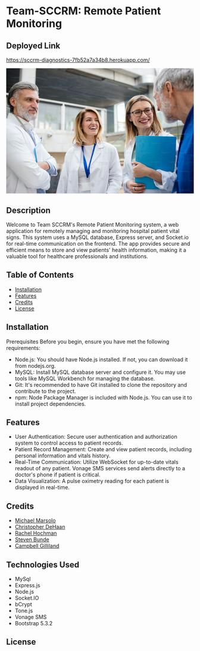 # Team-SCCRM: Remote Patient Monitoring

## Deployed Link
https://sccrm-diagnostics-7fb52a7a34b8.herokuapp.com/

![alt text](public/assets/img/doctors-background.jpg)

## Description

Welcome to Team SCCRM's Remote Patient Monitoring system, a web application for remotely managing and monitoring hospital patient vital signs. This system uses a MySQL database, Express server, and Socket.io for real-time communication on the frontend. The app provides secure and efficient means to store and view patients' health information, making it a valuable tool for healthcare professionals and institutions.


## Table of Contents

- [Installation](#installation)
- [Features](#features)
- [Credits](#credits)
- [License](#license)

## Installation

Prerequisites
Before you begin, ensure you have met the following requirements:  

- Node.js: You should have Node.js installed. If not, you can download it from nodejs.org.
- MySQL: Install MySQL database server and configure it. You may use tools like MySQL Workbench for managing the database.
- Git: It's recommended to have Git installed to clone the repository and contribute to the project.
- npm: Node Package Manager is included with Node.js. You can use it to install project dependencies.

## Features

- User Authentication: Secure user authentication and authorization system to control access to patient records.
- Patient Record Management: Create and view patient records, including personal information and vitals history.
- Real-Time Communication: Utilize WebSocket for up-to-date vitals readout of any patient. Vonage SMS services send alerts directly to a doctor's phone if patient is critical.
- Data Visualization: A pulse oximetry reading for each patient is displayed in real-time.

## Credits

- <a href="https://github.com/Elrond-Hubbard">Michael Marsolo</a>
- <a href="https://github.com/ChrisDeHaan">Christopher DeHaan</a>
- <a href="https://github.com/RachelCodes42">Rachel Hochman</a>
- <a href="https://github.com/Bunde20">Steven Bunde</a>
- <a href="https://github.com/CambiG1123">Campbell Gilliland</a>

## Technologies Used
- MySql
- Express.js
- Node.js
- Socket.IO
- bCrypt
- Tone.js
- Vonage SMS
- Bootstrap 5.3.2

## License